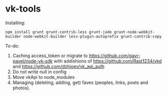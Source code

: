 # vk-tools

Installing:

`npm install grunt grunt-contrib-less grunt-jade grunt-node-webkit-builder node-webkit-builder less-plugin-autoprefix grunt-contrib-copy`


To-do:

1. Caching access_token or migrate to https://github.com/gavr-pavel/node-vk-sdk with addishions of https://github.com/Rast1234/vkd and https://github.com/dzhioev/vk_api_auth
2. Do not write null in config
3. Move vkApi to node_modules
4. Managing (deleting, adding, get) faves (peoples, links, posts and photos).
